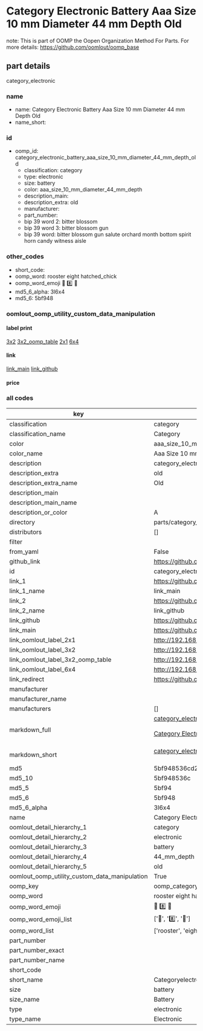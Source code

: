 # Category Electronic Battery Aaa Size 10 mm Diameter 44 mm Depth Old  

note: This is part of OOMP the Oopen Organization Method For Parts. For more details: https://github.com/oomlout/oomp_base

##  part details
  



category_electronic



### name
* name: Category Electronic Battery Aaa Size 10 mm Diameter 44 mm Depth Old
* name_short: 
### id
* oomp_id: category_electronic_battery_aaa_size_10_mm_diameter_44_mm_depth_old
  * classification: category
  * type: electronic
  * size: battery
  * color: aaa_size_10_mm_diameter_44_mm_depth
  * description_main: 
  * description_extra: old
  * manufacturer: 
  * part_number: 
  * bip 39 word 2: bitter blossom
  * bip 39 word 3: bitter blossom gun
  * bip 39 word: bitter blossom gun salute orchard month bottom spirit horn candy witness aisle

### other_codes
* short_code: 
* oomp_word: rooster eight hatched_chick
* oomp_word_emoji :rooster: :eight: :hatched_chick:
* md5_6_alpha: 3l6x4
* md5_6: 5bf948






### oomlout_oomp_utility_custom_data_manipulation
#### label print
[3x2](http://192.168.1.245:1112/?label=oomp%203l6x4)
[3x2_oomp_table](http://192.168.1.108:1112/?label=oomp%203l6x4)
[2x1](http://192.168.1.242:1112/?label=oomp%203l6x4)
[6x4](http://192.168.1.55:1112/?label=oomp%203l6x4)    

#### link

[link_main](https://github.com/oomlout/oomlout_oomp_version_1_messy/tree/main/parts/category_electronic_battery_aaa_size_10_mm_diameter_44_mm_depth_old) [link_github](https://github.com/oomlout/oomlout_oomp_version_1_messy/tree/main/parts/category_electronic_battery_aaa_size_10_mm_diameter_44_mm_depth_old)                             

#### price







### all codes 
| key | value |  
| --- | --- |  
| classification | category |  
| classification_name | Category |  
| color | aaa_size_10_mm_diameter_44_mm_depth |  
| color_name | Aaa Size 10 mm Diameter 44 mm Depth |  
| description | category_electronic |  
| description_extra | old |  
| description_extra_name | Old |  
| description_main |  |  
| description_main_name |  |  
| description_or_color | A  |  
| directory | parts/category_electronic_battery_aaa_size_10_mm_diameter_44_mm_depth_old |  
| distributors | [] |  
| filter |  |  
| from_yaml | False |  
| github_link | https://github.com/oomlout/oomlout_oomp_part_src/tree/main/parts/category_electronic_battery_aaa_size_10_mm_diameter_44_mm_depth_old |  
| id | category_electronic_battery_aaa_size_10_mm_diameter_44_mm_depth_old |  
| link_1 | https://github.com/oomlout/oomlout_oomp_version_1_messy/tree/main/parts/category_electronic_battery_aaa_size_10_mm_diameter_44_mm_depth_old |  
| link_1_name | link_main |  
| link_2 | https://github.com/oomlout/oomlout_oomp_version_1_messy/tree/main/parts/category_electronic_battery_aaa_size_10_mm_diameter_44_mm_depth_old |  
| link_2_name | link_github |  
| link_github | https://github.com/oomlout/oomlout_oomp_version_1_messy/tree/main/parts/category_electronic_battery_aaa_size_10_mm_diameter_44_mm_depth_old |  
| link_main | https://github.com/oomlout/oomlout_oomp_version_1_messy/tree/main/parts/category_electronic_battery_aaa_size_10_mm_diameter_44_mm_depth_old |  
| link_oomlout_label_2x1 | http://192.168.1.242:1112/?label=oomp%203l6x4 |  
| link_oomlout_label_3x2 | http://192.168.1.245:1112/?label=oomp%203l6x4 |  
| link_oomlout_label_3x2_oomp_table | http://192.168.1.108:1112/?label=oomp%203l6x4 |  
| link_oomlout_label_6x4 | http://192.168.1.55:1112/?label=oomp%203l6x4 |  
| link_redirect | https://github.com/oomlout/oomlout_oomp_version_1_messy/tree/main/parts/category_electronic_battery_aaa_size_10_mm_diameter_44_mm_depth_old |  
| manufacturer |  |  
| manufacturer_name |  |  
| manufacturers | [] |  
| markdown_full | [category_electronic_battery_aaa_size_10_mm_diameter_44_mm_depth_old](none)<br>[](none)<br>[Category Electronic Battery Aaa Size 10 Mm Diameter 44 Mm Depth Old](none)<br><br> |  
| markdown_short | [category_electronic_battery_aaa_size_10_mm_diameter_44_mm_depth_old](none)<br><br> |  
| md5 | 5bf948536cd2034a3dce0beccfc600b6 |  
| md5_10 | 5bf948536c |  
| md5_5 | 5bf94 |  
| md5_6 | 5bf948 |  
| md5_6_alpha | 3l6x4 |  
| name | Category Electronic Battery Aaa Size 10 mm Diameter 44 mm Depth Old |  
| oomlout_detail_hierarchy_1 | category |  
| oomlout_detail_hierarchy_2 | electronic |  
| oomlout_detail_hierarchy_3 | battery |  
| oomlout_detail_hierarchy_4 | 44_mm_depth |  
| oomlout_detail_hierarchy_5 | old |  
| oomlout_oomp_utility_custom_data_manipulation | True |  
| oomp_key | oomp_category_electronic_battery_aaa_size_10_mm_diameter_44_mm_depth_old |  
| oomp_word | rooster eight hatched_chick |  
| oomp_word_emoji | :rooster: :eight: :hatched_chick: |  
| oomp_word_emoji_list | [':rooster:', ':eight:', ':hatched_chick:'] |  
| oomp_word_list | ['rooster', 'eight', 'hatched_chick'] |  
| part_number |  |  
| part_number_exact |  |  
| part_number_name |  |  
| short_code |  |  
| short_name | Categoryelectronic |  
| size | battery |  
| size_name | Battery |  
| type | electronic |  
| type_name | Electronic |  
